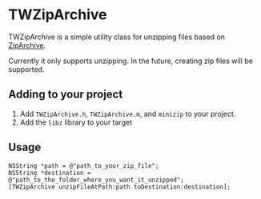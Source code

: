 # TWZipArchive

TWZipArchive is a simple utility class for unzipping files based on [ZipArchive](http://code.google.com/p/ziparchive).

Currently it only supports unzipping. In the future, creating zip files will be supported.

## Adding to your project

1. Add `TWZipArchive.h`, `TWZipArchive.m`, and `minizip` to your project.
2. Add the `libz` library to your target

## Usage

    NSString *path = @"path_to_your_zip_file";
    NSString *destination = @"path_to_the_folder_where_you_want_it_unzipped";
    [TWZipArchive unzipFileAtPath:path toDestination:destination];
